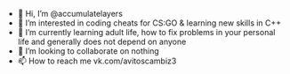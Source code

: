 - 👋 Hi, I’m @accumulatelayers
- 👀 I’m interested in coding cheats for CS:GO & learning new skills in C++
- 🌱 I’m currently learning adult life, how to fix problems in your personal life and generally does not depend on anyone
- 💞️ I’m looking to collaborate on nothing
- 📫 How to reach me vk.com/avitoscambiz3
